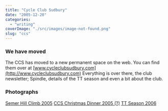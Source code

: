 ```yaml
---
title: "Cycle Club Sudbury"
date: "2005-12-20"
categories: 
  - "writing"
coverImage: "./src/images/image-not-found.png"
slug: "ccs"
---
```


### We have moved

The CCS has moved to a new permanent space on the web. You can find them over at [www.cycleclubsudbury.com](http://www.cycleclubsudbury.com) Everything is over there, the club newsletter; Spindle, details of the TT season and even a bit about the club.

### Photographs

[Semer Hill Climb 2005](http://flickr.com/photos/funkylarma/sets/72057594053417226/) [CCS Christmas Dinner 2005 (?)](http://flickr.com/photos/funkylarma/sets/72057594061154882/) [TT Season 2006](http://flickr.com/photos/funkylarma/sets/72057594113176167/)
